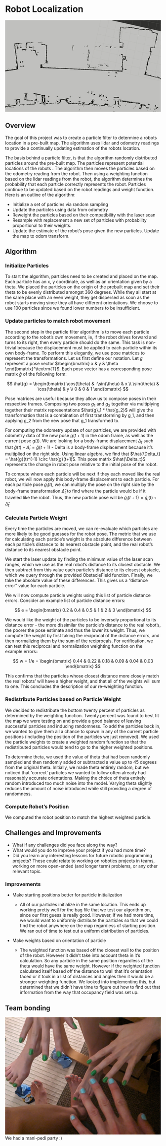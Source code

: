 # Robot Localization
![](media/particle_filter_3x.gif)

## Overview
The goal of this project was to create a particle filter to determine a robots location in a pre-built map. The algorithm uses lidar and odometry readings to provide a continually updating estimation of the robots location. 

The basis behind a particle filter, is that the algorithm randomly distributed particles around the pre-built map. The particles represent potential locations of the robots . The algorithm then moves the particles based on the odometry reading from the robot. Then using a weighting function based on the lidar readings from the robot, the algorithm determines the probability that each particle correctly represents the robot. Particles continue to be updated based on the robot readings and weight function. Here is an outline of the algorithm:
	
- Initialize a set of particles via random sampling
- Update the particles using data from odometry
- Reweight the particles based on their compatibility with the laser scan
- Resample with replacement a new set of particles with probability proportional to their weights.
- Update the estimate of the robot’s pose given the new particles. Update the map to odom transform.
## Algorithm
### Initialize Particles
To start the algorithm, particles need to be created and placed on the map. Each particle has an x, y coordinate, as well as an orientation given by a theta. We placed the particles on the origin of the prebuilt map and set their theta to be evenly distributed amongst 360 degrees. While they all start at the same place with an even weight, they get dispersed as soon as the robot starts moving since they all have different orientations. We choose to use 100 particles since we found lower numbers to be insufficient.
### Update particles to match robot movement
	
The second step in the particle filter algorithm is to move each particle according to the robot’s own movement, ie, if the robot drives forward and turns to its right, then every particle should do the same. This task is non-trivial because the displacement must be applied to each particle within its own body-frame. To perform this elegantly, we use pose matrices to represent the transformations.
Let us first define our notation. Let $g$ represent a pose vector $\begin{bmatrix} x & y & \theta \end{bmatrix}^\textrm{T}$. Each pose vector has a corresponding pose matrix $\hat{g}$ of the following form:

$$
\hat{g} = 
\begin{bmatrix}
\cos(\theta) & -\sin(\theta) & x \\
\sin(\theta) & \cos(\theta) & y \\
0 & 0 & 1
\end{bmatrix}
$$

Pose matrices are useful because they allow us to compose poses in their respective frames. Composing two poses $g_1$ and $g_2$ together via multiplying together their matrix representations $\hat{g}_1 * \hat{g_2}$ will give the transformation that is a combination of first transforming by g_1, and then applying g_2 from the new pose that g_1 transformed to.

For computing the odometry update of our particles, we are provided with odometry data of the new pose $g(t+1)$ in the odom frame, as well as the current pose $g(t)$. We are looking for a body-frame displacement $\Delta_t$ such that $\hat{g}(t) \circ \hat{\Delta}_t = \hat{g}(t+1)$ - Delta is a body-frame displacement because it’s multiplied on the right side. Using linear algebra, we find that $\hat{\Delta_t} = \hat{g}(t)^{-1} \circ \hat{g}(t+1)$. This pose matrix $\hat{\Delta_t}$ represents the change in robot pose relative to the initial pose of the robot.

To compute where each particle will be next if they each moved like the real robot, we will now apply this body-frame displacement to each particle. For each particle pose $g_i(t)$, we can multiply the pose on the right side by the body-frame transformation $\hat\Delta_t$ to find where the particle would be if it traveled like the robot. Thus, the new particle pose will be $\hat g_i(t+1) = \hat g_i(t) \circ \hat\Delta_t$ 

### Calculate Particle Weight
Every time the particles are moved, we can re-evaluate which particles are more likely to be good guesses for the robot pose. The metric that we use for calculating each particle’s weight is the absolute difference between each particle’s distance to its nearest obstacle point, and the real robot’s distance to its nearest obstacle point. 

	
We start the laser update by finding the minimum value of the laser scan ranges, which we use as the real robot’s distance to its closest obstacle. We then subtract from this value each particle’s distance to its closest obstacle, which we query through the provided ObstacleField function. Finally, we take the absolute value of these differences. This gives us a “distance error” value for each particle. 

We will now compute particle weights using this list of particle distance errors. Consider an example list of particle distance errors:

$$
e = 
\begin{bmatrix}
0.2 & 0.4 & 0.5 & 1 & 2 & 3
\end{bmatrix}
$$

We would like the weight of the particles to be inversely proportional to its distance error - the more dissimilar the particle’s distance to the real robot’s, the poorer the pose estimate and thus the lower its weight. Thus, we compute the weight by first taking the reciprocal of the distance errors, and then normalizing them by the sum of the reciprocals. For verification, we can test this reciprocal and normalization weighting function on the example errors::

$$
w = 1/e = 
\begin{bmatrix}
0.44 & 0.22 & 0.18 & 0.09 & 0.04 & 0.03
\end{bmatrix}
$$

This confirms that the particles whose closest distance more closely match the real robots’ will have a higher weight, and that all of the weights will sum to one. This concludes the description of our re-weighting function.

### Redistribute Particles based on Particle Weight
We decided to redistribute the bottom twenty percent of particles as determined by the weighting function. Twenty percent was found to best fit the map we were testing on and provide a good balance of leaving successful particles and inducing randomness. To add the particles back in, we wanted to give them all a chance to spawn in any of the current particle positions (including the position of the particles we just removed). We used the particle weights to create a weighted random function so that the redistributed particles would tend to go to the higher weighted positions.

To determine theta, we used the value of theta that had been randomly sampled and then randomly added or subtracted a value up to 45 degrees from the original theta. Initially, we made theta entirely random, but we noticed that 'correct' particles we wanted to follow often already had reasonably accurate orientations. Making the choice of theta entirely random introduced too much noise into the model. Varying theta slightly reduces the amount of noise introduced while still providing a degree of randomness.

### Compute Robot’s Position
We computed the robot position to match the highest weighted particle.	


## Challenges and Improvements
- What if any challenges did you face along the way?
- What would you do to improve your project if you had more time?
- Did you learn any interesting lessons for future robotic programming projects? These could relate to working on robotics projects in teams, working on more open-ended (and longer term) problems, or any other relevant topic.

### Improvements
- Make starting positions better for particle initialization
    - All of our particles initialize in the same location. This ends up working pretty well for the bag file that we test our algorithm on, since our first guess is really good. However, if we had more time, we would want to uniformly distribute the particles so that we could find the robot anywhere on the map regardless of starting position. We ran out of time to test out a uniform distribution of particles.

- Make weights based on orientation of particle
    - The weighted function was based off the closest wall to the position of the robot. However it didn’t take into account theta in it’s calculation. So any particle in the same position regardless of the theta would have the same weight. However if the weighted function calculated itself based off the distance to wall that it’s orientation faced or it took in a list of distances and angles then it would be a stronger weighting function. We looked into implementing this, but determined that we didn’t have time to figure out how to find out that information from the way that occupancy field was set up.

## Team bonding
![](media/nails.jpg) We had a mani-pedi party :)